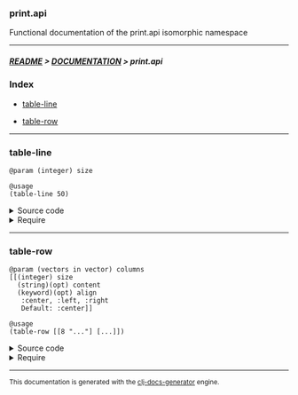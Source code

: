 
### print.api

Functional documentation of the print.api isomorphic namespace

---

##### [README](../../../README.md) > [DOCUMENTATION](../../COVER.md) > print.api

### Index

- [table-line](#table-line)

- [table-row](#table-row)

---

### table-line

```
@param (integer) size
```

```
@usage
(table-line 50)
```

<details>
<summary>Source code</summary>

```
(defn table-line
  [size]
  (as-> size % (string/multiply "-" %)
               (str "|" % "|")
               (println %)))
```

</details>

<details>
<summary>Require</summary>

```
(ns my-namespace (:require [print.api :refer [table-line]]))

(print.api/table-line ...)
(table-line           ...)
```

</details>

---

### table-row

```
@param (vectors in vector) columns
[[(integer) size
  (string)(opt) content
  (keyword)(opt) align
   :center, :left, :right
   Default: :center]]
```

```
@usage
(table-row [[8 "..."] [...]])
```

<details>
<summary>Source code</summary>

```
(defn table-row
  [columns]
  (letfn [(f [[size content align]]
             (let [space (- size (-> content str count))]
                  (case align :left  (cond (>  2 space) (str     content (string/multiply " " space))
                                           (<= 2 space) (str " " content (string/multiply " " (dec space))))
                              :right (cond (>  2 space) (str (string/multiply " " space)       content)
                                           (<= 2 space) (str (string/multiply " " (dec space)) content " "))
                                     (cond (even? space) (str (string/multiply " " (/ space 2))       content (string/multiply " " (/ space 2)))
                                           (odd?  space) (str (string/multiply " " (/ (dec space) 2)) content (string/multiply " " (/ (inc space) 2)))))))]
         (as-> columns % (vector/->items % f)
                         (string/join % "|")
                         (str "|" % "|")
                         (println %))))
```

</details>

<details>
<summary>Require</summary>

```
(ns my-namespace (:require [print.api :refer [table-row]]))

(print.api/table-row ...)
(table-row           ...)
```

</details>

---

<sub>This documentation is generated with the [clj-docs-generator](https://github.com/bithandshake/clj-docs-generator) engine.</sub>

